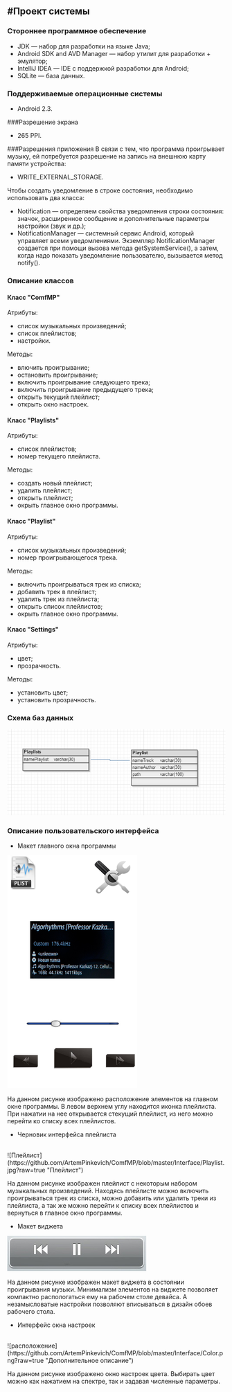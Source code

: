 #Проект системы
----------
### Стороннее программное обеспечение
* JDK — набор для разработки на языке Java;
* Android SDK and AVD Manager — набор утилит для разработки + эмулятор;
* IntelliJ IDEA  — IDE c поддержкой разработки для Android;
* SQLite — база данных.

### Поддерживаемые операционные системы
* Android 2.3.

###Разрешение экрана
 * 265 PPI.

###Разрешения приложения
 В связи с тем, что программа проигрывает музыку, ей потребуется разрешение на запись на внешнюю карту памяти устройства:
 * WRITE_EXTERNAL_STORAGE.

Чтобы создать уведомление в строке состояния, необходимо использовать два класса:
* Notification — определяем свойства уведомления строки состояния: значок, расширенное сообщение и дополнительные параметры настройки (звук и др.);
* NotificationManager — системный сервис Android, который управляет всеми уведомлениями.
Экземпляр NotificationManager создается при помощи вызова метода getSystemService(),
а затем, когда надо показать уведомление пользователю, вызывается метод notify().

### Описание классов
#### Класс "ComfMP"

Атрибуты: 
* список музыкальных произведений;
* список плейлистов;
* настройки.

Методы:
* влючить проигрывание;
* остановить проигрывание;
* включить проигрывание следующего трека;
* включить проигрывание предыдущего трека;
* открыть текущий плейлист;
* открыть окно настроек.

#### Класс "Playlists"
Атрибуты: 
* список плейлистов;
* номер текущего плейлиста.

Методы:
* создать новый плейлист;
* удалить плейлист;
* открыть плейлист;
* окрыть главное окно программы.


#### Класс "Playlist"
Атрибуты: 
* список музыкальных произведений;
* номер проигрывающегося трека.

Методы:
* включить проигрываться трек из списка;
* добавить трек в плейлист;
* удалить трек из плейлиста;
* открыть список плейлистов;
* окрыть главное окно программы.

#### Класс "Settings"
Атрибуты: 
* цвет;
* прозрачность.

Методы:
* установить цвет;
* установить прозрачность.


### Схема баз данных

![Схема баз данных](https://github.com/ArtemPinkevich/ComfMP/blob/master/Interface/db.png?raw=true "Схема баз данных") 

### Описание пользовательского интерфейса
* Макет главного окна программы

<img src="https://github.com/ArtemPinkevich/ComfMP/blob/master/Interface/UI.png?raw=true" width="300px"/>

На данном рисунке изображено расположение элементов на главном окне программы. В левом верхнем углу находится иконка плейлиста. При нажатии на нее открывается стекущий плейлист, из него можно перейти ко списку всех плейлистов.

* Черновик интерфейса плейлиста
<br>
![Плейлист](https://github.com/ArtemPinkevich/ComfMP/blob/master/Interface/Playlist.jpg?raw=true "Плейлист") 

На данном рисунке изображен плейлист с некоторым набором музыкальных произведений. Находясь плейлисте можно включить проигрываться трек из списка, можно добавить или удалить треки из плейлиста, а так же можно перейти к списку всех плейлистов и вернуться в главное окно программы.
<br>
* Макет виджета

![Виджет](https://github.com/ArtemPinkevich/ComfMP/blob/master/Interface/Gadget.jpg?raw=true "Виджет") 

На данном рисунке изображен макет виджета в состоянии проигрывания музыки. Минимализм элементов на виджете позволяет компактно распологаться ему на рабочем столе девайса. А незамысловатые настройки позволяют вписываться в дизайн обоев рабочего стола.

* Интерфейс окна настроек
<br>
![расположение](https://github.com/ArtemPinkevich/ComfMP/blob/master/Interface/Color.png?raw=true "Дополнительное описание") 

На данном рисунке изображено окно настроек цвета. Выбирать цвет можно как нажатием на спектре, так и задавая численные параметры.
